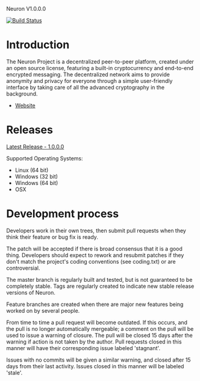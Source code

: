 Neuron V1.0.0.0

[![Build Status](https://travis-ci.org/getneuron/neuron.svg?branch=master)](https://travis-ci.org/getneuron/neuron)

Introduction
===========================

The Neuron Project is a decentralized peer-to-peer platform, created under an open source license, featuring a built-in cryptocurrency and end-to-end encrypted messaging. The decentralized network aims to provide anonymity and privacy for everyone through a simple user-friendly interface by taking care of all the advanced cryptography in the background.

* [Website](https://getneuron.com/)

Releases
===========================
[Latest Release - 1.0.0.0](https://getneuron.com)

Supported Operating Systems:
* Linux (64 bit)
* Windows (32 bit)
* Windows (64 bit)
* OSX

Development process
===========================

Developers work in their own trees, then submit pull requests when
they think their feature or bug fix is ready.

The patch will be accepted if there is broad consensus that it is a
good thing.  Developers should expect to rework and resubmit patches
if they don't match the project's coding conventions (see coding.txt)
or are controversial.

The master branch is regularly built and tested, but is not guaranteed
to be completely stable. Tags are regularly created to indicate new
stable release versions of Neuron.

Feature branches are created when there are major new features being
worked on by several people.

From time to time a pull request will become outdated. If this occurs, and
the pull is no longer automatically mergeable; a comment on the pull will
be used to issue a warning of closure. The pull will be closed 15 days
after the warning if action is not taken by the author. Pull requests closed
in this manner will have their corresponding issue labeled 'stagnant'.

Issues with no commits will be given a similar warning, and closed after
15 days from their last activity. Issues closed in this manner will be
labeled 'stale'.
